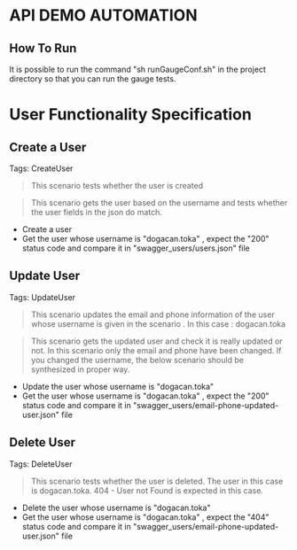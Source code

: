 # API DEMO AUTOMATION

## How To Run

It is possible to run the command "sh runGaugeConf.sh" in the project directory 
so that you can  run the gauge tests.

User Functionality Specification
================================

Create a User
-------------

Tags: CreateUser

> This scenario tests whether the user is created

> This scenario gets the user based on the username and tests whether the user fields in the json do match.

*   Create a user
*   Get the user whose username is "dogacan.toka" , expect the "200" status code and compare it in "swagger\_users/users.json" file

Update User
-----------

Tags: UpdateUser

> This scenario updates the email and phone information of the user whose username is given in the scenario . In this case : dogacan.toka

> This scenario gets the updated user and check it is really updated or not. In this scenario only the email and phone have been changed. If you changed the username, the below scenario should be synthesized in proper way.

*   Update the user whose username is "dogacan.toka"
*   Get the user whose username is "dogacan.toka" , expect the "200" status code and compare it in "swagger\_users/email-phone-updated-user.json" file

Delete User
-----------

Tags: DeleteUser

> This scenario tests whether the user is deleted. The user in this case is dogacan.toka. 404 - User not Found is expected in this case.

*   Delete the user whose username is "dogacan.toka"
*   Get the user whose username is "dogacan.toka" , expect the "404" status code and compare it in "swagger\_users/email-phone-updated-user.json" file
